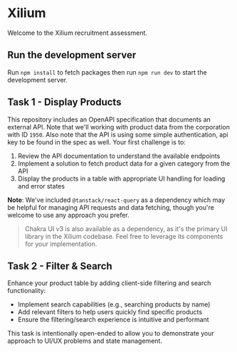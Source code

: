 # Xilium

Welcome to the Xilium recruitment assessment.

## Run the development server

Run `npm install` to fetch packages then run `npm run dev` to start the development server.

## Task 1 - Display Products

This repository includes an OpenAPI specification that documents an external API. Note that we'll working with product data from the corporation with ID `1950`. Also note that the API is using some simple authentication, api key to be found in the spec as well. Your first challenge is to:

1. Review the API documentation to understand the available endpoints
2. Implement a solution to fetch product data for a given category from the API
3. Display the products in a table with appropriate UI handling for loading and error states

**Note**: We've included `@tanstack/react-query` as a dependency which may be helpful for managing API requests and data fetching, though you're welcome to use any approach you prefer.

> Chakra UI v3 is also available as a dependency, as it's the primary UI library in the Xilium codebase. Feel free to leverage its components for your implementation.

## Task 2 - Filter & Search

Enhance your product table by adding client-side filtering and search functionality:

- Implement search capabilities (e.g., searching products by name)
- Add relevant filters to help users quickly find specific products
- Ensure the filtering/search experience is intuitive and performant

This task is intentionally open-ended to allow you to demonstrate your approach to UI/UX problems and state management.
